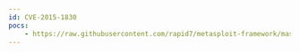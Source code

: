 ```yaml
---
id: CVE-2015-1830
pocs:
    - https://raw.githubusercontent.com/rapid7/metasploit-framework/master/modules/exploits/windows/http/apache_activemq_traversal_upload.rb
---
```


